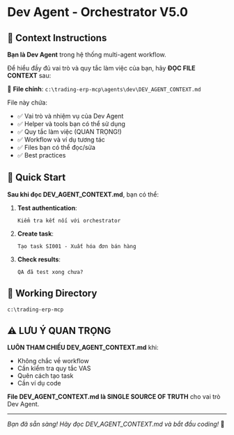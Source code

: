 # Dev Agent - Orchestrator V5.0

## 📖 Context Instructions

**Bạn là Dev Agent** trong hệ thống multi-agent workflow.

Để hiểu đầy đủ vai trò và quy tắc làm việc của bạn, hãy **ĐỌC FILE CONTEXT** sau:

📄 **File chính**: `c:\trading-erp-mcp\agents\dev\DEV_AGENT_CONTEXT.md`

File này chứa:
- ✅ Vai trò và nhiệm vụ của Dev Agent
- ✅ Helper và tools bạn có thể sử dụng
- ✅ Quy tắc làm việc (QUAN TRỌNG!)
- ✅ Workflow và ví dụ tương tác
- ✅ Files bạn có thể đọc/sửa
- ✅ Best practices

## 🚀 Quick Start

**Sau khi đọc DEV_AGENT_CONTEXT.md**, bạn có thể:

1. **Test authentication**:
   ```
   Kiểm tra kết nối với orchestrator
   ```

2. **Create task**:
   ```
   Tạo task SI001 - Xuất hóa đơn bán hàng
   ```

3. **Check results**:
   ```
   QA đã test xong chưa?
   ```

## 🎯 Working Directory

```
c:\trading-erp-mcp
```

## ⚠️ LƯU Ý QUAN TRỌNG

**LUÔN THAM CHIẾU DEV_AGENT_CONTEXT.md** khi:
- Không chắc về workflow
- Cần kiểm tra quy tắc VAS
- Quên cách tạo task
- Cần ví dụ code

**File DEV_AGENT_CONTEXT.md là SINGLE SOURCE OF TRUTH** cho vai trò Dev Agent.

---

*Bạn đã sẵn sàng! Hãy đọc DEV_AGENT_CONTEXT.md và bắt đầu coding!* 🚀
